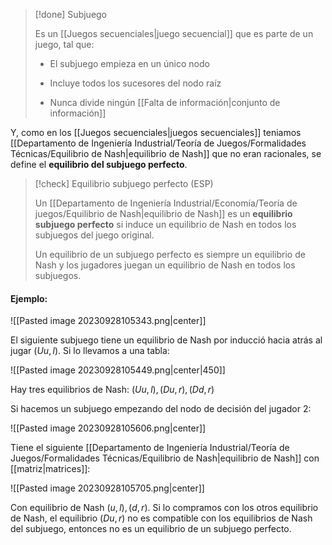
>[!done] Subjuego 
>
>Es un [[Juegos secuenciales|juego secuencial]] que es parte de un juego, tal que: 
>
>- El subjuego empieza en un único nodo 
>  
>  - Incluye todos los sucesores del nodo raíz 
>    
>- Nunca divide ningún [[Falta de información|conjunto de información]]

Y, como en los [[Juegos secuenciales|juegos secuenciales]] teniamos [[Departamento de Ingeniería Industrial/Teoría de Juegos/Formalidades Técnicas/Equilibrio de Nash|equilibrio de Nash]] que no eran racionales, se define el **equilibrio del subjuego perfecto**. 

>[!check] Equilibrio subjuego perfecto (ESP)
>
>Un [[Departamento de Ingeniería Industrial/Economía/Teoría de juegos/Equilibrio de Nash|equilibrio de Nash]] es un **equilibrio subjuego perfecto** si induce un equilibrio de Nash en todos los subjuegos del juego original. 
>
>Un equilibrio de un subjuego perfecto es siempre un equilibrio de Nash y los jugadores juegan un equilibrio de Nash en todos los subjuegos. 

#### Ejemplo: 

![[Pasted image 20230928105343.png|center]]

El siguiente subjuego tiene un equilibrio de Nash por inducció hacia atrás al jugar $(Uu,l)$. Si lo llevamos a una tabla: 

![[Pasted image 20230928105449.png|center|450]]

Hay tres equilibrios de Nash: $(Uu,l), (Du,r), (Dd,r)$

Si hacemos un subjuego empezando del nodo de decisión del jugador $2$: 

![[Pasted image 20230928105606.png|center]]


Tiene el siguiente [[Departamento de Ingeniería Industrial/Teoría de Juegos/Formalidades Técnicas/Equilibrio de Nash|equilibrio de Nash]] con [[matriz|matrices]]: 

![[Pasted image 20230928105705.png|center]]

Con equilibrio de Nash $(u,l),(d,r)$. Si lo compramos con los otros equilibrio de Nash, el equilibrio $(Du,r)$ no es compatible con los equilibrios de Nash del subjuego, entonces no es un equilibrio de un subjuego perfecto. 

